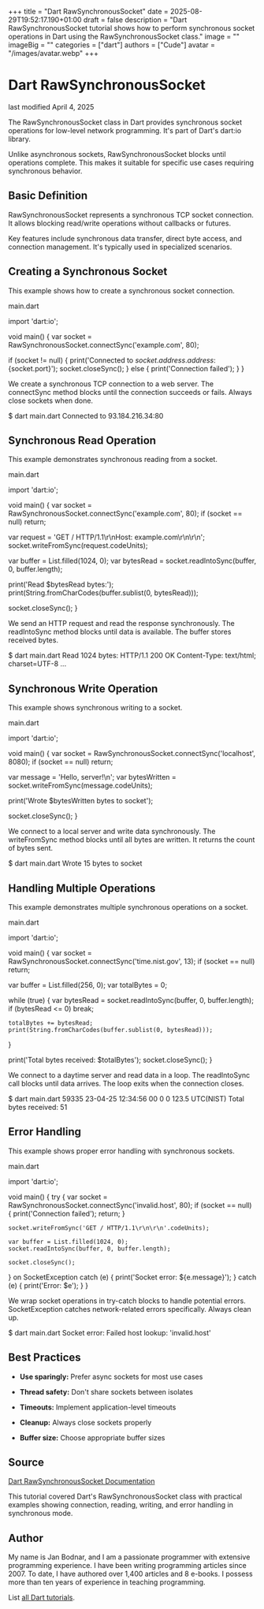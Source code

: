 +++
title = "Dart RawSynchronousSocket"
date = 2025-08-29T19:52:17.190+01:00
draft = false
description = "Dart RawSynchronousSocket tutorial shows how to perform synchronous socket operations in Dart using the RawSynchronousSocket class."
image = ""
imageBig = ""
categories = ["dart"]
authors = ["Cude"]
avatar = "/images/avatar.webp"
+++

# Dart RawSynchronousSocket

last modified April 4, 2025

The RawSynchronousSocket class in Dart provides synchronous socket
operations for low-level network programming. It's part of Dart's
dart:io library.

Unlike asynchronous sockets, RawSynchronousSocket blocks until operations
complete. This makes it suitable for specific use cases requiring synchronous
behavior.

## Basic Definition

RawSynchronousSocket represents a synchronous TCP socket connection.
It allows blocking read/write operations without callbacks or futures.

Key features include synchronous data transfer, direct byte access, and
connection management. It's typically used in specialized scenarios.

## Creating a Synchronous Socket

This example shows how to create a synchronous socket connection.

main.dart
  

import 'dart:io';

void main() {
  var socket = RawSynchronousSocket.connectSync('example.com', 80);
  
  if (socket != null) {
    print('Connected to ${socket.address.address}:${socket.port}');
    socket.closeSync();
  } else {
    print('Connection failed');
  }
}

We create a synchronous TCP connection to a web server. The connectSync method
blocks until the connection succeeds or fails. Always close sockets when done.

$ dart main.dart
Connected to 93.184.216.34:80

## Synchronous Read Operation

This example demonstrates synchronous reading from a socket.

main.dart
  

import 'dart:io';

void main() {
  var socket = RawSynchronousSocket.connectSync('example.com', 80);
  if (socket == null) return;
  
  var request = 'GET / HTTP/1.1\r\nHost: example.com\r\n\r\n';
  socket.writeFromSync(request.codeUnits);
  
  var buffer = List.filled(1024, 0);
  var bytesRead = socket.readIntoSync(buffer, 0, buffer.length);
  
  print('Read $bytesRead bytes:');
  print(String.fromCharCodes(buffer.sublist(0, bytesRead)));
  
  socket.closeSync();
}

We send an HTTP request and read the response synchronously. The readIntoSync
method blocks until data is available. The buffer stores received bytes.

$ dart main.dart
Read 1024 bytes:
HTTP/1.1 200 OK
Content-Type: text/html; charset=UTF-8
...

## Synchronous Write Operation

This example shows synchronous writing to a socket.

main.dart
  

import 'dart:io';

void main() {
  var socket = RawSynchronousSocket.connectSync('localhost', 8080);
  if (socket == null) return;
  
  var message = 'Hello, server!\n';
  var bytesWritten = socket.writeFromSync(message.codeUnits);
  
  print('Wrote $bytesWritten bytes to socket');
  
  socket.closeSync();
}

We connect to a local server and write data synchronously. The writeFromSync
method blocks until all bytes are written. It returns the count of bytes sent.

$ dart main.dart
Wrote 15 bytes to socket

## Handling Multiple Operations

This example demonstrates multiple synchronous operations on a socket.

main.dart
  

import 'dart:io';

void main() {
  var socket = RawSynchronousSocket.connectSync('time.nist.gov', 13);
  if (socket == null) return;
  
  var buffer = List.filled(256, 0);
  var totalBytes = 0;
  
  while (true) {
    var bytesRead = socket.readIntoSync(buffer, 0, buffer.length);
    if (bytesRead &lt;= 0) break;
    
    totalBytes += bytesRead;
    print(String.fromCharCodes(buffer.sublist(0, bytesRead)));
  }
  
  print('Total bytes received: $totalBytes');
  socket.closeSync();
}

We connect to a daytime server and read data in a loop. The readIntoSync call
blocks until data arrives. The loop exits when the connection closes.

$ dart main.dart
59335 23-04-25 12:34:56 00 0 0 123.5 UTC(NIST) 
Total bytes received: 51

## Error Handling

This example shows proper error handling with synchronous sockets.

main.dart
  

import 'dart:io';

void main() {
  try {
    var socket = RawSynchronousSocket.connectSync('invalid.host', 80);
    if (socket == null) {
      print('Connection failed');
      return;
    }
    
    socket.writeFromSync('GET / HTTP/1.1\r\n\r\n'.codeUnits);
    
    var buffer = List.filled(1024, 0);
    socket.readIntoSync(buffer, 0, buffer.length);
    
    socket.closeSync();
  } on SocketException catch (e) {
    print('Socket error: ${e.message}');
  } catch (e) {
    print('Error: $e');
  }
}

We wrap socket operations in try-catch blocks to handle potential errors.
SocketException catches network-related errors specifically. Always clean up.

$ dart main.dart
Socket error: Failed host lookup: 'invalid.host'

## Best Practices

- **Use sparingly:** Prefer async sockets for most use cases

- **Thread safety:** Don't share sockets between isolates

- **Timeouts:** Implement application-level timeouts

- **Cleanup:** Always close sockets properly

- **Buffer size:** Choose appropriate buffer sizes

## Source

[Dart RawSynchronousSocket Documentation](https://api.dart.dev/stable/dart-io/RawSynchronousSocket-class.html)

This tutorial covered Dart's RawSynchronousSocket class with practical examples
showing connection, reading, writing, and error handling in synchronous mode.

## Author

My name is Jan Bodnar, and I am a passionate programmer with extensive
programming experience. I have been writing programming articles since 2007.
To date, I have authored over 1,400 articles and 8 e-books. I possess more
than ten years of experience in teaching programming.

List [all Dart tutorials](/dart/).